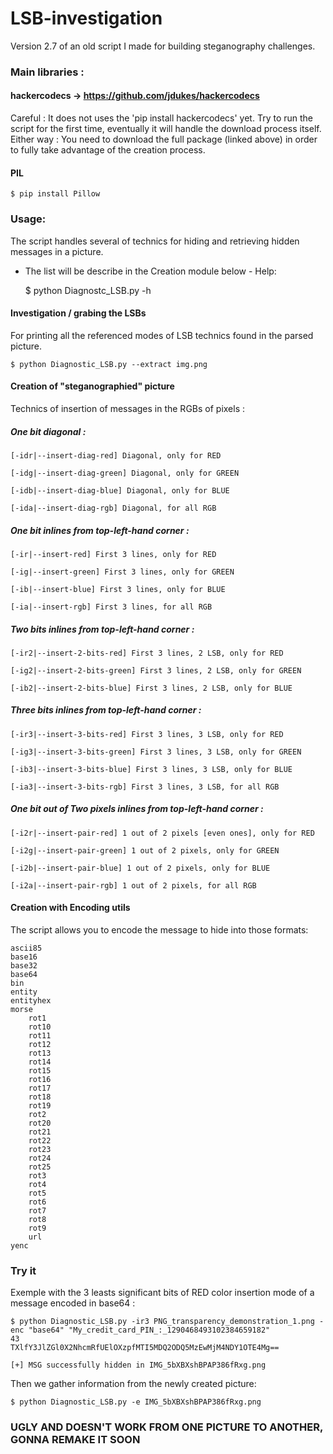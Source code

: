 # LSB-investigation

Version 2.7 of an old script I made for building steganography challenges.

### Main libraries :
#### hackercodecs -> https://github.com/jdukes/hackercodecs

Careful : It does not uses the 'pip install hackercodecs' yet.
Try to run the script for the first time, eventually it will handle the download process itself.
Either way : You need to download the full package (linked above) in order to fully take advantage of the creation process.

#### PIL
	$ pip install Pillow
### Usage:

The script handles several of technics for hiding and retrieving hidden messages in a picture.
- The list will be describe in the Creation module below -
Help:

	$ python Diagnostc_LSB.py -h

#### Investigation / grabing the LSBs

For printing all the referenced modes of LSB technics found in the parsed picture.

	$ python Diagnostic_LSB.py --extract img.png 

#### Creation of "steganographied" picture

Technics of insertion of messages in the RGBs of pixels :
##### One bit diagonal :
	[-idr|--insert-diag-red] Diagonal, only for RED 

	[-idg|--insert-diag-green] Diagonal, only for GREEN 

	[-idb|--insert-diag-blue] Diagonal, only for BLUE

	[-ida|--insert-diag-rgb] Diagonal, for all RGB 

##### One bit inlines from top-left-hand corner :
	[-ir|--insert-red] First 3 lines, only for RED 

	[-ig|--insert-green] First 3 lines, only for GREEN 

	[-ib|--insert-blue] First 3 lines, only for BLUE 

	[-ia|--insert-rgb] First 3 lines, for all RGB 

##### Two bits inlines from top-left-hand corner :
	[-ir2|--insert-2-bits-red] First 3 lines, 2 LSB, only for RED

	[-ig2|--insert-2-bits-green] First 3 lines, 2 LSB, only for GREEN

	[-ib2|--insert-2-bits-blue] First 3 lines, 2 LSB, only for BLUE

##### Three bits inlines from top-left-hand corner :
	[-ir3|--insert-3-bits-red] First 3 lines, 3 LSB, only for RED 

	[-ig3|--insert-3-bits-green] First 3 lines, 3 LSB, only for GREEN 

	[-ib3|--insert-3-bits-blue] First 3 lines, 3 LSB, only for BLUE

	[-ia3|--insert-3-bits-rgb] First 3 lines, 3 LSB, for all RGB 

##### One bit out of Two pixels inlines from top-left-hand corner :
	[-i2r|--insert-pair-red] 1 out of 2 pixels [even ones], only for RED

	[-i2g|--insert-pair-green] 1 out of 2 pixels, only for GREEN 

	[-i2b|--insert-pair-blue] 1 out of 2 pixels, only for BLUE

	[-i2a|--insert-pair-rgb] 1 out of 2 pixels, for all RGB

#### Creation with Encoding utils

The script allows you to encode the message to hide into those formats:

	ascii85
	base16
	base32
	base64
	bin
	entity
	entityhex
	morse
        rot1
        rot10
        rot11
        rot12
        rot13
        rot14
        rot15
        rot16
        rot17
        rot18
        rot19
        rot2
        rot20
        rot21
        rot22
        rot23
        rot24
        rot25
        rot3
        rot4
        rot5
        rot6
        rot7
        rot8
        rot9
        url
	yenc

### Try it
Exemple with the 3 leasts significant bits of RED color insertion mode of a message encoded in base64 :

	$ python Diagnostic_LSB.py -ir3 PNG_transparency_demonstration_1.png -enc "base64" "My_credit_card_PIN_:_1290468493102384659182"
	43
	TXlfY3JlZGl0X2NhcmRfUElOXzpfMTI5MDQ2ODQ5MzEwMjM4NDY1OTE4Mg==

	[+] MSG successfully hidden in IMG_5bXBXshBPAP386fRxg.png


Then we gather information from the newly created picture:

	$ python Diagnostic_LSB.py -e IMG_5bXBXshBPAP386fRxg.png

### UGLY AND DOESN'T WORK FROM ONE PICTURE TO ANOTHER, GONNA REMAKE IT SOON
